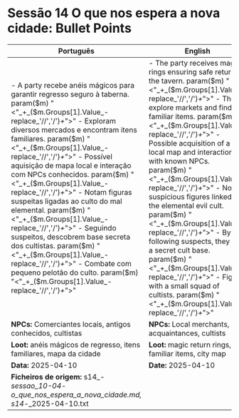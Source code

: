 
# Sessão 14  O que nos espera a nova cidade: Bullet Points

| Português | English |
|-----------|---------|
| - A party recebe anéis mágicos para garantir regresso seguro à taberna. param($m) "<"_+_($m.Groups[1].Value_-replace_'//','/')_+_">" - Exploram diversos mercados e encontram itens familiares. param($m) "<"_+_($m.Groups[1].Value_-replace_'//','/')_+_">" - Possível aquisição de mapa local e interação com NPCs conhecidos. param($m) "<"_+_($m.Groups[1].Value_-replace_'//','/')_+_">" - Notam figuras suspeitas ligadas ao culto do mal elemental. param($m) "<"_+_($m.Groups[1].Value_-replace_'//','/')_+_">" - Seguindo suspeitos, descobrem base secreta dos cultistas. param($m) "<"_+_($m.Groups[1].Value_-replace_'//','/')_+_">" - Combate com pequeno pelotão do culto. param($m) "<"_+_($m.Groups[1].Value_-replace_'//','/')_+_">"  | - The party receives magic rings ensuring safe return to the tavern. param($m) "<"_+_($m.Groups[1].Value_-replace_'//','/')_+_">" - They explore markets and find familiar items. param($m) "<"_+_($m.Groups[1].Value_-replace_'//','/')_+_">" - Possible acquisition of a local map and interactions with known NPCs. param($m) "<"_+_($m.Groups[1].Value_-replace_'//','/')_+_">" - Notice suspicious figures linked to the elemental evil cult. param($m) "<"_+_($m.Groups[1].Value_-replace_'//','/')_+_">" - By following suspects, they find a secret cult base. param($m) "<"_+_($m.Groups[1].Value_-replace_'//','/')_+_">" - Fight with a small squad of cultists. param($m) "<"_+_($m.Groups[1].Value_-replace_'//','/')_+_">"  |
| **NPCs:** Comerciantes locais, antigos conhecidos, cultistas | **NPCs:** Local merchants, old acquaintances, cultists |
| **Loot:** anéis mágicos de regresso, itens familiares, mapa da cidade | **Loot:** magic return rings, familiar items, city map |
| **Data:** 2025-04-10 | **Date:** 2025-04-10 |
| **Ficheiros de origem:** s14_-_sessao_10-04_-_o_que_nos_espera_a_nova_cidade.md, s14_-_2025-04-10.txt |


























